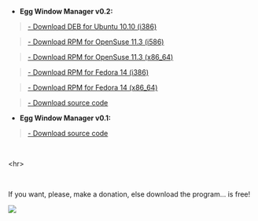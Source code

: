   * **Egg Window Manager v0.2:**

> [- Download DEB for Ubuntu 10.10 (i386)](http://eggwm.googlecode.com/files/eggwm_0.2-ubuntu10.10_i386.deb)

> [- Download RPM for OpenSuse 11.3 (i586)](http://eggwm.googlecode.com/files/eggwm-0.2-opensuse11.3.i586.rpm)

> [- Download RPM for OpenSuse 11.3 (x86\_64)](http://eggwm.googlecode.com/files/eggwm-0.2-opensuse11.3.x86_64.rpm)

> [- Download RPM for Fedora 14 (i386)](http://eggwm.googlecode.com/files/eggwm-0.2-20.1.i386.rpm)

> [- Download RPM for Fedora 14 (x86\_64)](http://eggwm.googlecode.com/files/eggwm-0.2-20.1.x86_64.rpm)

> [- Download source code](http://eggwm.googlecode.com/files/eggwm-0.2.tar.gz)



  * **Egg Window Manager v0.1:**

> [- Download source code](http://eggwm.googlecode.com/files/eggwm-0.1.tar.gz)

<br />


&lt;hr&gt;


<br />

If you want, please, make a donation, else download the program... is free!


[![](https://www.paypal.com/en_US/i/btn/btn_donateCC_LG.gif)](https://www.paypal.com/cgi-bin/webscr?cmd=_donations&business=FT2KS37PVG8PU&lc=US&item_name=Egg%20Software&currency_code=EUR&bn=PP%2dDonationsBF%3abtn_donateCC_LG%2egif%3aNonHosted)